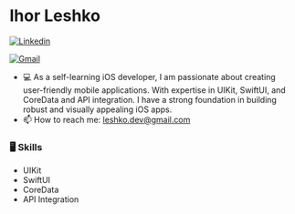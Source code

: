 # Ihor Leshko



[![Linkedin](https://img.shields.io/badge/-LinkedIn-blue?style=flat&logo=Linkedin&logoColor=white)](https://www.linkedin.com/in/ihor-leshko-9a638a211/)

[![Gmail](https://img.shields.io/badge/-Gmail-c14438?style=flat&logo=Gmail&logoColor=white)](mailto:leshko.dev@gmail.com)



- 💻 As a self-learning iOS developer, I am passionate about creating user-friendly mobile applications. With expertise in UIKit, SwiftUI, and CoreData and API integration. I have a strong foundation in building robust and visually appealing iOS apps. 
- 📫 How to reach me: leshko.dev@gmail.com


### 🖥 Skills

- UIKit
- SwiftUI
- CoreData
- API Integration
